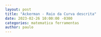 ```yaml
---
layout: post
title: "Ackerman - Raio da Curva descrita"
date: 2023-02-26 10:00:00 -0300
categories: matematica ferramentas
author: paulo
---
```

<html>

<head>
    <meta content="text/html; charset=UTF-8" http-equiv="content-type">
    <style type="text/css">
        .lst-kix_list_1-3>li:before {
            content: "\0025cf  "
        }

        .lst-kix_list_1-4>li:before {
            content: "\0025cb  "
        }

        ul.lst-kix_list_1-0 {
            list-style-type: none
        }

        .lst-kix_list_1-7>li:before {
            content: "\0025cb  "
        }

        .lst-kix_list_1-5>li:before {
            content: "\0025a0  "
        }

        .lst-kix_list_1-6>li:before {
            content: "\0025cf  "
        }

        li.li-bullet-0:before {
            margin-left: -18pt;
            white-space: nowrap;
            display: inline-block;
            min-width: 18pt
        }

        ul.lst-kix_list_1-3 {
            list-style-type: none
        }

        .lst-kix_list_1-0>li:before {
            content: "\0025cf  "
        }

        ul.lst-kix_list_1-4 {
            list-style-type: none
        }

        .lst-kix_list_1-8>li:before {
            content: "\0025a0  "
        }

        ul.lst-kix_list_1-1 {
            list-style-type: none
        }

        ul.lst-kix_list_1-2 {
            list-style-type: none
        }

        ul.lst-kix_list_1-7 {
            list-style-type: none
        }

        .lst-kix_list_1-1>li:before {
            content: "\0025cb  "
        }

        .lst-kix_list_1-2>li:before {
            content: "\0025a0  "
        }

        ul.lst-kix_list_1-8 {
            list-style-type: none
        }

        ul.lst-kix_list_1-5 {
            list-style-type: none
        }

        ul.lst-kix_list_1-6 {
            list-style-type: none
        }

        ol {
            margin: 0;
            padding: 0
        }

        table td,
        table th {
            padding: 0
        }

        .c9 {
            -webkit-text-decoration-skip: none;
            color: #000000;
            font-weight: 400;
            text-decoration: line-through;
            vertical-align: baseline;
            text-decoration-skip-ink: none;
            font-size: 11pt;
            font-family: "Arial";
            font-style: normal
        }

        .c15 {
            color: #000000;
            font-weight: 400;
            text-decoration: none;
            vertical-align: baseline;
            font-size: 3pt;
            font-family: "Arial";
            font-style: normal
        }

        .c16 {
            padding-top: 0pt;
            padding-bottom: 3pt;
            line-height: 1.1500000000000001;
            page-break-after: avoid;
            orphans: 2;
            widows: 2;
            text-align: left
        }

        .c8 {
            color: #000000;
            font-weight: 400;
            text-decoration: none;
            vertical-align: baseline;
            font-size: 26pt;
            font-family: "Arial";
            font-style: normal
        }

        .c0 {
            color: #000000;
            font-weight: 400;
            text-decoration: none;
            vertical-align: baseline;
            font-size: 11pt;
            font-family: "Arial";
            font-style: normal
        }

        .c13 {
            color: #000000;
            font-weight: 400;
            text-decoration: none;
            vertical-align: baseline;
            font-size: 11pt;
            font-family: "Arial";
            font-style: italic
        }

        .c10 {
            padding-top: 20pt;
            padding-bottom: 6pt;
            line-height: 1.1500000000000001;
            page-break-after: avoid;
            orphans: 2;
            widows: 2;
            text-align: left
        }

        .c11 {
            color: #000000;
            font-weight: 400;
            text-decoration: none;
            vertical-align: baseline;
            font-size: 22pt;
            font-family: "Arial";
            font-style: normal
        }

        .c6 {
            color: #000000;
            font-weight: 400;
            text-decoration: none;
            vertical-align: baseline;
            font-size: 20pt;
            font-family: "Arial";
            font-style: normal
        }

        .c1 {
            padding-top: 0pt;
            padding-bottom: 0pt;
            line-height: 1.1500000000000001;
            orphans: 2;
            widows: 2;
            text-align: left
        }

        .c4 {
            text-decoration-skip-ink: none;
            -webkit-text-decoration-skip: none;
            color: #1155cc;
            text-decoration: underline
        }

        .c14 {
            background-color: #ffffff;
            max-width: 451.5pt;
            padding: 72pt 72pt 72pt 72pt
        }

        .c12 {
            text-decoration-skip-ink: none;
            -webkit-text-decoration-skip: none;
            text-decoration: line-through
        }

        .c3 {
            margin-left: 36pt;
            padding-left: 0pt
        }

        .c5 {
            color: inherit;
            text-decoration: inherit
        }

        .c18 {
            padding: 0;
            margin: 0
        }

        .c17 {
            font-style: italic
        }

        .c2 {
            height: 11pt
        }

        .c7 {
            font-size: 14pt
        }

        .title {
            padding-top: 0pt;
            color: #000000;
            font-size: 26pt;
            padding-bottom: 3pt;
            font-family: "Arial";
            line-height: 1.1500000000000001;
            page-break-after: avoid;
            orphans: 2;
            widows: 2;
            text-align: left
        }

        .subtitle {
            padding-top: 0pt;
            color: #666666;
            font-size: 15pt;
            padding-bottom: 16pt;
            font-family: "Arial";
            line-height: 1.1500000000000001;
            page-break-after: avoid;
            orphans: 2;
            widows: 2;
            text-align: left
        }

        li {
            color: #000000;
            font-size: 11pt;
            font-family: "Arial"
        }

        p {
            margin: 0;
            color: #000000;
            font-size: 11pt;
            font-family: "Arial"
        }

        h1 {
            padding-top: 20pt;
            color: #000000;
            font-size: 20pt;
            padding-bottom: 6pt;
            font-family: "Arial";
            line-height: 1.1500000000000001;
            page-break-after: avoid;
            orphans: 2;
            widows: 2;
            text-align: left
        }

        h2 {
            padding-top: 18pt;
            color: #000000;
            font-size: 16pt;
            padding-bottom: 6pt;
            font-family: "Arial";
            line-height: 1.1500000000000001;
            page-break-after: avoid;
            orphans: 2;
            widows: 2;
            text-align: left
        }

        h3 {
            padding-top: 16pt;
            color: #434343;
            font-size: 14pt;
            padding-bottom: 4pt;
            font-family: "Arial";
            line-height: 1.1500000000000001;
            page-break-after: avoid;
            orphans: 2;
            widows: 2;
            text-align: left
        }

        h4 {
            padding-top: 14pt;
            color: #666666;
            font-size: 12pt;
            padding-bottom: 4pt;
            font-family: "Arial";
            line-height: 1.1500000000000001;
            page-break-after: avoid;
            orphans: 2;
            widows: 2;
            text-align: left
        }

        h5 {
            padding-top: 12pt;
            color: #666666;
            font-size: 11pt;
            padding-bottom: 4pt;
            font-family: "Arial";
            line-height: 1.1500000000000001;
            page-break-after: avoid;
            orphans: 2;
            widows: 2;
            text-align: left
        }

        h6 {
            padding-top: 12pt;
            color: #666666;
            font-size: 11pt;
            padding-bottom: 4pt;
            font-family: "Arial";
            line-height: 1.1500000000000001;
            page-break-after: avoid;
            font-style: italic;
            orphans: 2;
            widows: 2;
            text-align: left
        }
    </style>
</head>

<body class="c14 doc-content">
    <p class="c16 title" id="h.gjdgxs"><span class="c8">Defini&ccedil;&atilde;o do raio de curva e do &acirc;ngulo de
            ataque atrav&eacute;s de tr&ecirc;s pontos</span></p>
    <p class="c1 c2"><span class="c0"></span></p>
    <p class="c1"><span>A empilhadeira do projeto </span><span>Indorama</span><span class="c0">&nbsp;utiliza um sistema
            de dire&ccedil;&atilde;o pivotado exc&ecirc;ntrico de forma a compensar a diferen&ccedil;a angular nas duas
            rodas traseiras quando operando em curvas. Assim, o &acirc;ngulo observado &eacute; diferente, de acordo com
            qual roda est&aacute; no lado interno da curva. Corresponde efetivamente ao conceito da geometria de
            Ackerman.</span></p>
    <p class="c1"><span
            style="overflow: hidden; display: inline-block; margin: 0.00px 0.00px; border: 0.00px solid #000000; transform: rotate(0.00rad) translateZ(0px); -webkit-transform: rotate(0.00rad) translateZ(0px); width: 553.28px; height: 309.84px;"><img
                alt="" src="images/image6.png"
                style="width: 553.28px; height: 309.84px; margin-left: -0.00px; margin-top: -0.00px; transform: rotate(0.00rad) translateZ(0px); -webkit-transform: rotate(0.00rad) translateZ(0px);"
                title=""></span></p>
    <p class="c1"><span>Isso torna-se um problema na empilhadeira pois o sensor que monitora a posi&ccedil;&atilde;o do
            eixo n&atilde;o est&aacute; montado no centro de um conjunto pinh&atilde;o e cremalheira, e sim na ponta de
            um dos eixos. Curvas para um lado </span><span>ester&ccedil;am</span><span class="c0">&nbsp;a roda quase
            totalmente na horizontal enquanto a outra roda oferece um &acirc;ngulo ligeiramente inclinado. O inverso se
            observa quando a curva for feita para o lado oposto.</span></p>
    <p class="c1"><span
            style="overflow: hidden; display: inline-block; margin: 0.00px 0.00px; border: 0.00px solid #000000; transform: rotate(0.00rad) translateZ(0px); -webkit-transform: rotate(0.00rad) translateZ(0px); width: 692.50px; height: 260.27px;"><img
                alt="" src="images/image8.png"
                style="width: 692.50px; height: 260.27px; margin-left: -0.00px; margin-top: -0.00px; transform: rotate(0.00rad) translateZ(0px); -webkit-transform: rotate(0.00rad) translateZ(0px);"
                title=""></span></p>
    <p class="c1"><span
            style="overflow: hidden; display: inline-block; margin: 0.00px 0.00px; border: 0.00px solid #000000; transform: rotate(0.00rad) translateZ(0px); -webkit-transform: rotate(0.00rad) translateZ(0px); width: 667.50px; height: 278.46px;"><img
                alt="" src="images/image7.png"
                style="width: 667.50px; height: 278.46px; margin-left: -0.00px; margin-top: -0.00px; transform: rotate(0.00rad) translateZ(0px); -webkit-transform: rotate(0.00rad) translateZ(0px);"
                title=""></span></p>
    <p class="c1 c2"><span class="c0"></span></p>
    <p class="c1"><span class="c0">Atrav&eacute;s dos conceitos b&aacute;sicos de trigonometria e de semelhan&ccedil;a
            de tri&acirc;ngulos &eacute; poss&iacute;vel determinar o raio da curva de um objeto em movimento circular
            (MC).</span></p>
    <p class="c1"><span class="c0">Para isso devemos utilizar as leituras dos scanners para definir o plano, ponto
            inicial, ponto intermedi&aacute;rio e ponto final. Com tr&ecirc;s pontos n&atilde;o colineares &eacute;
            poss&iacute;vel determinar uma circunfer&ecirc;ncia &uacute;nica, relativa a um raio &uacute;nico.</span>
    </p>
    <p class="c1"><span class="c0">O volante de dire&ccedil;&atilde;o deve ser acionado e registrado o valor lido de
            inclina&ccedil;&atilde;o indicado pelo sensor.</span></p>
    <p class="c1"><span class="c0">Esse valor lido refere-se a inclina&ccedil;&atilde;o na roda, que define o raio da
            curvatura.</span></p>
    <p class="c1 c2"><span class="c0"></span></p>
    <p class="c1 c2"><span class="c0"></span></p>
    <p class="c1"><span
            style="overflow: hidden; display: inline-block; margin: 0.00px 0.00px; border: 0.00px solid #000000; transform: rotate(0.00rad) translateZ(0px); -webkit-transform: rotate(0.00rad) translateZ(0px); width: 588.50px; height: 312.21px;"><img
                alt="" src="images/image10.png"
                style="width: 588.50px; height: 312.21px; margin-left: -0.00px; margin-top: -0.00px; transform: rotate(0.00rad) translateZ(0px); -webkit-transform: rotate(0.00rad) translateZ(0px);"
                title=""></span></p>
    <p class="c1"><span
            style="overflow: hidden; display: inline-block; margin: 0.00px 0.00px; border: 0.00px solid #000000; transform: rotate(0.00rad) translateZ(0px); -webkit-transform: rotate(0.00rad) translateZ(0px); width: 624.50px; height: 98.61px;"><img
                alt="" src="images/image9.png"
                style="width: 624.50px; height: 98.61px; margin-left: -0.00px; margin-top: -0.00px; transform: rotate(0.00rad) translateZ(0px); -webkit-transform: rotate(0.00rad) translateZ(0px);"
                title=""></span></p>
    <p class="c1"><span class="c4"><a class="c5"
                href="https://www.google.com/url?q=https://docs.google.com/spreadsheets/u/0/d/1c5jDQXhziRNmU11Qgrh6cyj4rT9BrWs90MtyBox3-pM/edit&amp;sa=D&amp;source=editors&amp;ust=1677420684224869&amp;usg=AOvVaw3gkXaFRmGnd8TevK1yIw5m">Link
                da planilha</a></span></p>
    <p class="c1"><span>O objeto descrevendo a trajet&oacute;ria circular &eacute; sempre tangente ao ponto da
            circunfer&ecirc;ncia </span><span>e perpendicular</span><span class="c0">&nbsp;ao raio. A dist&acirc;ncia
            entre eixos da empilhadeira forma o cateto oposto ao &acirc;ngulo &#x1d7a1;, enquanto que o raio forma o
            cateto adjacente ao &acirc;ngulo &#x1d7a1;. Por semelhan&ccedil;a de tri&acirc;ngulos ele &eacute; o
            &acirc;ngulo de ataque da roda, ou de inclina&ccedil;&atilde;o que acompanhar&aacute; a
            circunfer&ecirc;ncia.</span></p>
    <p class="c1"><span class="c0">Esse &acirc;ngulo &#x1d7a1; &eacute; o &acirc;ngulo de inclina&ccedil;&atilde;o da
            roda central ou equivalente &agrave; geometria Ackermann, como se fosse um triciclo. Ele &eacute; calculado
            pela fun&ccedil;&atilde;o:</span></p>
    <p class="c1"><img src="images/image1.png"></p>
    <p class="c1"><img src="images/image2.png"><span class="c7">: Theta Ackerman equivalente</span></p>
    <p class="c1"><span class="c0">L: Dist&acirc;ncia entre eixos</span></p>
    <p class="c1"><span class="c0">R: Raio do giro </span></p>
    <p class="c1 c2"><span class="c0"></span></p>
    <p class="c1"><span class="c0">O &acirc;ngulo da roda interna &agrave; curva, que faz uma circunfer&ecirc;ncia de
            raio menor, &eacute; calculado pela fun&ccedil;&atilde;o:</span></p>
    <p class="c1"><img src="images/image3.png"></p>
    <p class="c1"><img src="images/image4.png"><span class="c7">: Theta interno</span></p>
    <p class="c1"><span class="c0">L: Dist&acirc;ncia entre eixos</span></p>
    <p class="c1"><span class="c0">R: Raio do giro</span></p>
    <p class="c1"><span class="c0">T: Dist&acirc;ncia entre rodas</span></p>
    <p class="c1 c2"><span class="c0"></span></p>
    <p class="c1"><span>O &acirc;ngulo da roda externa a curva, que faz uma circunfer&ecirc;ncia de raio maior, &eacute;
            calculado pela fun&ccedil;&atilde;o </span><img src="images/image5.png"></p>
    <p class="c1"><img src="images/image2.png"><span class="c7">: Theta externo</span></p>
    <p class="c1"><span class="c0">L: Dist&acirc;ncia entre eixos</span></p>
    <p class="c1"><span class="c0">R: Raio do giro</span></p>
    <p class="c1"><span class="c0">T: Dist&acirc;ncia entre rodas</span></p>
    <p class="c1"><span class="c0">&nbsp;</span></p>
    <h1 class="c10" id="h.30j0zll"><span class="c6">Resultados esperados:</span></h1>
    <ul class="c18 lst-kix_list_1-0 start">
        <li class="c1 c3 li-bullet-0"><span class="c12">Criar tabela relacionando posi&ccedil;&atilde;o do sensor,
                &acirc;ngulo Ackermann e raio obtido na curva</span></li>
        <li class="c1 c3 li-bullet-0"><span class="c9">Passar ao MCU o valor final esperado do sensor de
                posi&ccedil;&atilde;o do steering para as posi&ccedil;&otilde;es relativas ao raio esperado.</span></li>
        <li class="c1 c3 li-bullet-0"><span class="c17">Criar uma malha fechada que monitore e corrija a
                posi&ccedil;&atilde;o de steering em fun&ccedil;&atilde;o do raio descrito pelos valores lidos nos
                scanners, corrigindo o deslocamento em tempo real.</span></li>
    </ul>
    <p class="c1 c2"><span class="c0"></span></p>
    <p class="c1 c2"><span class="c0"></span></p>
</body>

</html>